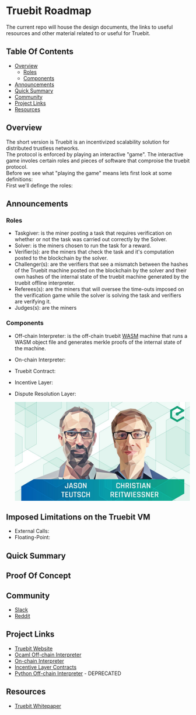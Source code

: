 # Truebit Roadmap

The current repo will house the design documents, the links to useful resources and other material related to or useful for Truebit.

## Table Of Contents

- [Overview](#overview)
  - [Roles](#roles)
  - [Components](#components)
- [Announcements](#annoncements)
- [Quick Summary](#quick-summary)
- [Community](#community)
- [Project Links](#project-links)
- [Resources](#resources)

## Overview

The short version is Truebit is an incentivized scalability solution for distributed trustless networks.<br/>
The protocol is enforced by playing an interactive "game". The interactive game involes certain roles and pieces of software that comproise the truebit protocol.<br/>
Before we see what "playing the game" means lets first look at some definitions:<br/>
First we'll definge the roles:<br/>

## Announcements

### Roles
* Taskgiver: is the miner posting a task that requires verification on whether or not the task was carried out correctly by the Solver.<br/>
* Solver: is the miners chosen to run the task for a reward.<br/>
* Verifier(s): are the miners that check the task and it's computation posted to the blockchain by the solver.<br/>
* Challenger(s): are the verifiers that see a mismatch between the hashes of the Truebit machine posted on the blockchain by the solver and their own hashes of the internal state of the truebit machine generated by the truebit offline interpreter.<br/>
* Referees(s): are the miners that will oversee the time-outs imposed on the verification game while the solver is solving the task and verifiers are verifying it.<br/>
* Judges(s): are the miners<br/>

### Components
* Off-chain Interpreter: is the off-chain truebit [WASM](https://github.com/WebAssembly/) machine that runs a WASM object file and generates merkle proofs of the internal state of the machine.<br/>
* On-chain Interpreter:<br/>
* Truebit Contract:<br/>
* Incentive Layer:<br/>
* Dispute Resolution Layer:<br/>


  [![epiccenter-truebit](img/epiccenter.png)](https://www.youtube.com/watch?v=QY0OUTaIWIc&t=977s)

## Imposed Limitations on the Truebit VM
* External Calls: <br/>
* Floating-Point:<br/>

## Quick Summary

## Proof Of Concept

## Community
* [Slack](https://truebit.slack.com/messages/C5G74SV6V/)<br/>
* [Reddit](https://www.youtube.com/redirect?redir_token=cWQgq0FMKvmnIJFWyAc8msETA0V8MTUwNTk5ODI3MkAxNTA1OTExODcy&event=desc&q=https%3A%2F%2Fwww.reddit.com%2Fr%2Ftruebit%2F)<br/>

## Project Links
* [Truebit Website](https://truebit.io)<br/>
* [Ocaml Off-chain Interpreter](https://github.com/TrueBitFoundation/ocaml-offchain)<br/>
* [On-chain Interpreter](https://github.com/TrueBitFoundation/webasm-solidity)<br/>
* [Incentive Layer Contracts](https://github.com/TrueBitFoundation/truebit-contracts)<br/>
* [Python Off-chain Interpreter](https://github.com/TrueBitFoundation/python-offchain) - DEPRECATED<br/>

## Resources
* [Truebit Whitepaper](https://people.cs.uchicago.edu/~teutsch/papers/truebit.pdf)
